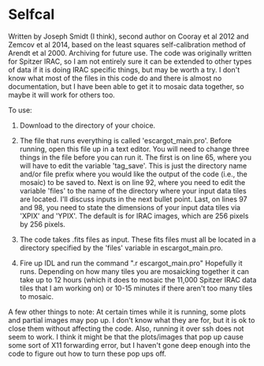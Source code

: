 # Selfcal
Written by Joseph Smidt (I think), second author on Cooray et al 2012 and Zemcov et al 2014, based on the least squares self-calibration method of Arendt et al 2000. Archiving for future use. The code was originally written for Spitzer IRAC, so I am not entirely sure it can be extended to other types of data if it is doing IRAC specific things, but may be worth a try. I don't know what most of the files in this code do and there is almost no documentation, but I have been able to get it to mosaic data together, so maybe it will work for others too.

To use:

1. Download to the directory of your choice.

2. The file that runs everything is called 'escargot_main.pro'. Before running, open this file up in a text editor. You will need to change three things in the file before you can run it. The first is on line 65, where you will have to edit the variable 'tag_save'. This is just the directory name and/or file prefix where you would like the output of the code (i.e., the mosaic) to be saved to. Next is on line 92, where you need to edit the variable 'files' to the name of the directory where your input data tiles are located. I'll discuss inputs in the next bullet point. Last, on lines 97 and 98, you need to state the dimensions of your input data tiles via 'XPIX' and 'YPIX'. The default is for IRAC images, which are 256 pixels by 256 pixels.

3. The code takes .fits files as input. These fits files must all be located in a directory specified by the 'files' variable in escargot_main.pro.

4. Fire up IDL and run the command ".r escargot_main.pro" Hopefully it runs. Depending on how many tiles you are mosaicking together it can take up to 12 hours (which it does to mosaic the 11,000 Spitzer IRAC data tiles that I am working on) or 10-15 minutes if there aren't too many tiles to mosaic.

A few other things to note: At certain times while it is running, some plots and partial images may pop up. I don't know what they are for, but it is ok to close them without affecting the code.
Also, running it over ssh does not seem to work. I think it might be that the plots/images that pop up cause some sort of X11 forwarding error, but I haven't gone deep enough into the code to figure out how to turn these pop ups off.
